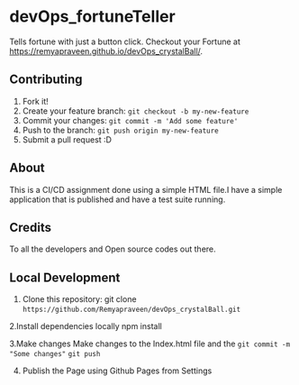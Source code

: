 # devOps_fortuneTeller
Tells fortune with just a button click. Checkout your Fortune at  https://remyapraveen.github.io/devOps_crystalBall/. 



## Contributing
1. Fork it!
2. Create your feature branch: `git checkout -b my-new-feature`
3. Commit your changes: `git commit -m 'Add some feature'`
4. Push to the branch: `git push origin my-new-feature`
5. Submit a pull request :D
## About
This is a CI/CD assignment done using a simple HTML file.I have a simple application that is published and have a test suite running. 
## Credits
To all the developers and Open source codes out there. 
## Local Development 
1. Clone this repository:
git clone `https://github.com/Remyapraveen/devOps_crystalBall.git`

2.Install dependencies locally
npm install

3.Make changes
 Make changes to the Index.html file and the 
 `git commit -m "Some changes"`
  `git push`
 
4. Publish the Page using Github Pages from Settings 
